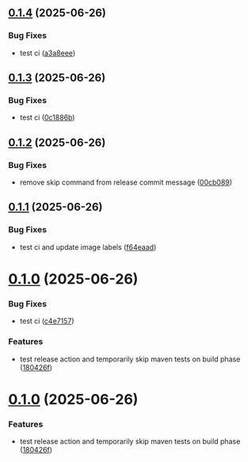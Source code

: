 ## [0.1.4](https://github.com/bartolek153/eduscript/compare/v0.1.3...v0.1.4) (2025-06-26)


### Bug Fixes

* test ci ([a3a8eee](https://github.com/bartolek153/eduscript/commit/a3a8eeeb2cecb6f6356e2f0eb883f0a63a830afb))

## [0.1.3](https://github.com/bartolek153/eduscript/compare/v0.1.2...v0.1.3) (2025-06-26)


### Bug Fixes

* test ci ([0c1886b](https://github.com/bartolek153/eduscript/commit/0c1886bb1039920185227f83abfdada07198ebe8))

## [0.1.2](https://github.com/bartolek153/eduscript/compare/v0.1.1...v0.1.2) (2025-06-26)


### Bug Fixes

* remove skip command from release commit message ([00cb089](https://github.com/bartolek153/eduscript/commit/00cb0898c9f52cc91b0aa123e06e1e211f607597))

## [0.1.1](https://github.com/bartolek153/eduscript/compare/v0.1.0...v0.1.1) (2025-06-26)


### Bug Fixes

* test ci and update image labels ([f64eaad](https://github.com/bartolek153/eduscript/commit/f64eaaddfa847762472930a6a3e4442c8725955b))

# [0.1.0](https://github.com/bartolek153/eduscript/compare/v0.0.1...v0.1.0) (2025-06-26)


### Bug Fixes

* test ci ([c4e7157](https://github.com/bartolek153/eduscript/commit/c4e7157f64b444ae83c6858eafdefd3290a8a809))


### Features

* test release action and temporarily skip maven tests on build phase ([180426f](https://github.com/bartolek153/eduscript/commit/180426f28aa7328e9600c3e849f79ab4426d0dc9))

# [0.1.0](https://github.com/bartolek153/eduscript/compare/v0.0.1...v0.1.0) (2025-06-26)


### Features

* test release action and temporarily skip maven tests on build phase ([180426f](https://github.com/bartolek153/eduscript/commit/180426f28aa7328e9600c3e849f79ab4426d0dc9))
